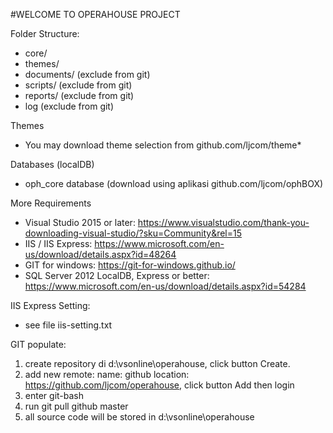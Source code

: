 #WELCOME TO OPERAHOUSE PROJECT

Folder Structure:
* core/
* themes/
* documents/ (exclude from git)
* scripts/ (exclude from git)
* reports/ (exclude from git)
* log (exclude from git)

Themes
* You may download theme selection from github.com/ljcom/theme*

Databases (localDB)
* oph_core database (download using aplikasi github.com/ljcom/ophBOX)

More Requirements
* Visual Studio 2015 or later: https://www.visualstudio.com/thank-you-downloading-visual-studio/?sku=Community&rel=15
* IIS / IIS Express: https://www.microsoft.com/en-us/download/details.aspx?id=48264
* GIT for windows: https://git-for-windows.github.io/
* SQL Server 2012 LocalDB, Express or better: https://www.microsoft.com/en-us/download/details.aspx?id=54284

IIS Express Setting:
* see file iis-setting.txt

GIT populate:
1. create repository di d:\vsonline\operahouse, click button Create.
2. add new remote: name: github location: https://github.com/ljcom/operahouse, click button Add then login
3. enter git-bash
4. run git pull github master
5. all source code will be stored in d:\vsonline\operahouse
